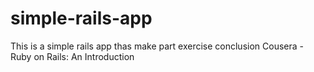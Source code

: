# simple-rails-app
This is a simple rails app thas make part exercise conclusion Cousera - Ruby on Rails: An Introduction
